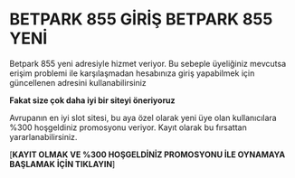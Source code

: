# BETPARK 855 GİRİŞ BETPARK 855 YENİ

Betpark 855 yeni adresiyle hizmet veriyor. Bu sebeple üyeliğiniz mevcutsa erişim problemi ile karşılaşmadan hesabınıza giriş yapabilmek için güncellenen adresini kullanabilirsiniz

**Fakat size çok daha iyi bir siteyi öneriyoruz**

Avrupanın en iyi slot sitesi, bu aya özel olarak yeni üye olan kullanıcılara %300 hoşgeldiniz promosyonu veriyor. Kayıt olarak bu fırsattan yararlanabilirsiniz.

[**KAYIT OLMAK VE %300 HOŞGELDİNİZ PROMOSYONU İLE OYNAMAYA BAŞLAMAK İÇİN TIKLAYIN**]
